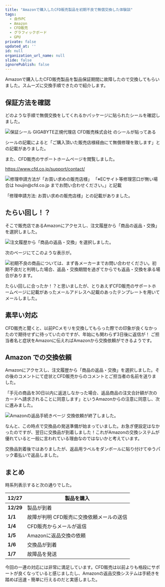 ```yaml
---
title: "Amazonで購入したCFD販売製品を初期不良で無償交換した体験談"
tags:
  - 自作PC
  - Amazon
  - CFD販売
  - グラフィックボード
  - GPU
private: false
updated_at: ''
id: null
organization_url_name: null
slide: false
ignorePublish: false
---
```


Amazonで購入したCFD販売製品を製品保証期間に故障したので交換してもらいました。スムーズに交換手順できたので紹介します。

## 保証方法を確認

どのような手順で無償交換をしてくれるかパッケージに貼られたシールを確認しました。

![保証シール GIGABYTE正規代理店 CFD販売株式会社 のシールが貼ってある](https://qiita-image-store.s3.ap-northeast-1.amazonaws.com/0/684999/3e1eb060-13b4-7c8f-3011-a8176d21123c.jpeg)

シールの記載によると「ご購入頂いた販売店様経由にて無償修理を致します」との記載がありました。

また、CFD販売のサポートホームページを閲覧しました。

https://www.cfd.co.jp/support/contact/

![修理申請方法が「お買い求めの販売店様」 「※ECサイト等修理窓口が無い場合は houjin@cfd.co.jp までお問い合わせください。」と記載](https://qiita-image-store.s3.ap-northeast-1.amazonaws.com/0/684999/c69c230f-2a06-6c98-e021-a41f7b49939d.png)

「修理申請方法: お買い求めの販売店様」との記載がありました。

## たらい回し！？

そこで販売店であるAmazonにアクセスし、注文履歴から「商品の返品・交換」を選択しました。

![注文履歴から「商品の返品・交換」を選択しました。](https://qiita-image-store.s3.ap-northeast-1.amazonaws.com/0/684999/cd09cb5a-7b1e-67c4-3580-24c868c81dcb.png)

次のページにてこのような表示が。

![初期不良の商品については、まず各メーカーまでお問い合わせください。初期不良だと判明した場合、返品・交換期間を過ぎてからでも返品・交換を承る場合があります。](https://qiita-image-store.s3.ap-northeast-1.amazonaws.com/0/684999/68ae80ee-9674-e3e7-df9e-ade09dfd38ca.png)

たらい回しに合ったか！？と思いましたが、とりあえずCFD販売のサポートホームページに記載があったメールアドレスへ記載のあったテンプレートを用いてメールしました。

## 素早い対応

CFD販売と聞くと、以前PCメモリを交換してもらった際での印象が良くなかったので期待せずに待っていたのですが、年始にも関わらず3日後に返信が！
ご担当者名と症状をAmazonに伝えればAmazonから交換依頼ができるようです。

## Amazon での交換依頼

Amazonにアクセスし、注文履歴から「商品の返品・交換」を選択しました。その後のコメントにて症状とCFD販売からのコメントとご担当者の名前を送りました。

「手元の商品を30日以内に返送しなかった場合、返品商品の注文合計額が次のカードへ請求されることに同意します」というAmazonからの注意に同意し、次に進みました。

![Amazonの返品手続きページ](https://qiita-image-store.s3.ap-northeast-1.amazonaws.com/0/684999/aafc81ac-6cae-6d49-a739-9cca394aa532.png)
交換依頼が終了しました。

なんと、この時点で交換品の発送準備が始まっていました。お急ぎ便設定はなかったのですが、翌日に交換品が到着しました！これがAmazonの交換システムが優れていると一般に言われている理由なのではないかと考えています。

交換品到着後ではありましたが、返品用ラベルをダンボールに貼り付けてゆうパック着払いで返品しました。

## まとめ

時系列表示すると次の通りでした。

| **12/27** | **製品を購入**              |
|-----------|------------------------|
| **12/29** | 製品が到着                  |
| **1/1**   | 故障が判明 CFD販売に交換依頼メールの送信 |
| **1/4**   | CFD販売からメールが返信          |
| **1/5**   | Amazonに返品交換の依頼         |
| **1/6**   | 交換品が到着                 |
| **1/7**   | 故障品を発送                 |

今回の一連の対応には非常に満足しています。CFD販売は以前よりも格段にサポートが良くなっていると感じましたし、Amazonの返品交換システムは手続きを踏めば迅速・簡単に行えるのだと実感しました。

